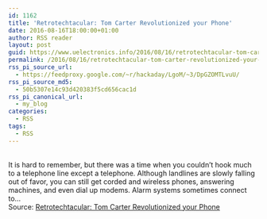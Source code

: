 ```yaml
---
id: 1162
title: 'Retrotechtacular: Tom Carter Revolutionized your Phone'
date: 2016-08-16T18:00:00+01:00
author: RSS reader
layout: post
guid: https://www.uelectronics.info/2016/08/16/retrotechtacular-tom-carter-revolutionized-your-phone/
permalink: /2016/08/16/retrotechtacular-tom-carter-revolutionized-your-phone/
rss_pi_source_url:
  - https://feedproxy.google.com/~r/hackaday/LgoM/~3/DpGZOMTLvuU/
rss_pi_source_md5:
  - 50b5307e14c93d420383f5cd656cac1d
rss_pi_canonical_url:
  - my_blog
categories:
  - RSS
tags:
  - RSS
---
```

&#013;  
It is hard to remember, but there was a time when you couldn’t hook much to a telephone line except a telephone. Although landlines are slowly falling out of favor, you can still get corded and wireless phones, answering machines, and even dial up modems. Alarm systems sometimes connect to…&#013;  
Source: <a href="https://feedproxy.google.com/~r/hackaday/LgoM/~3/DpGZOMTLvuU/" target="_blank">Retrotechtacular: Tom Carter Revolutionized your Phone</a>